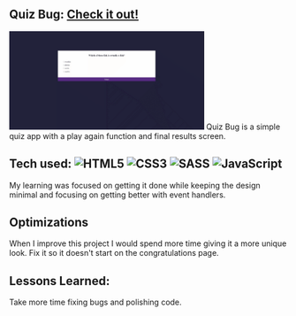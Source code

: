 ## Quiz Bug: <a href="https://quiz-bug.netlify.app" target="_blank">Check it out!</a>

<img src="https://github.com/JCardona0110/JCardona0110/blob/main/quizbug%20gif.gif" width="70%" alt="Quiz Bug app"/>
</a>
Quiz Bug is a simple quiz app with a play again function and final results screen.

## Tech used: ![HTML5](https://img.shields.io/badge/html5-%23E34F26.svg?style=for-the-badge&logo=html5&logoColor=white) ![CSS3](https://img.shields.io/badge/css3-%231572B6.svg?style=for-the-badge&logo=css3&logoColor=white)	![SASS](https://img.shields.io/badge/SASS-hotpink.svg?style=for-the-badge&logo=SASS&logoColor=white) ![JavaScript](https://img.shields.io/badge/javascript-%23323330.svg?style=for-the-badge&logo=javascript&logoColor=%23F7DF1E)

My learning was focused on getting it done while keeping the design minimal and focusing on getting better with event handlers.

## Optimizations

When I improve this project I would spend more time giving it a more unique look. Fix it so it doesn't start on the congratulations page. 

## Lessons Learned:

Take more time fixing bugs and polishing code.
